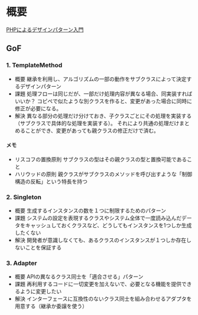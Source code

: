 # 概要

[PHPによるデザインパターン入門](https://shimooka.hateblo.jp/entry/20141211/1418298136)

## GoF

### 1. TemplateMethod

- 概要
  継承を利用し、アルゴリズムの一部の動作をサブクラスによって決定するデザインパターン
- 課題
  処理フローは同じだが、一部だけ処理内容が異なる場合、同実装すればいいか？
  コピペで似たような別クラスを作ると、変更があった場合に同時に修正が必要になる。
- 解決
  異なる部分の処理だけ分けておき、子クラスごとにその処理を実装する（サブクラスで具体的な処理を実装する）。
  それにより共通の処理だけまとめることができ、変更があっても親クラスの修正だけで済む。

#### メモ

- リスコフの置換原則
  サブクラスの型はその親クラスの型と置換可能であること
- ハリウッドの原則
  親クラスがサブクラスのメソッドを呼び出すような「制御構造の反転」という特長を持つ


### 2. Singleton

- 概要
  生成するインスタンスの数を１つに制限するためのパターン
- 課題
  システムの設定を表現するクラスやシステム全体で一度読み込んだデータをキャッシュしておくクラスなど、どうしてもインスタンスを1つしか生成したくない
- 解決
  開発者が意識しなくても、あるクラスのインスタンスが１つしか存在しないことを保証する

### 3. Adapter

- 概要
  APIの異なるクラス同士を「適合させる」パターン
- 課題
  再利用するコードに一切変更を加えないで、必要となる機能を提供できるように変更したい
- 解決
  インターフェースに互換性のないクラス同士を組み合わせるアダプタを用意する（継承か委譲を使う）